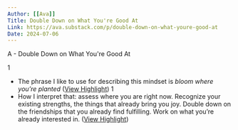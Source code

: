 ```yaml
---
Author: [[Ava]]
Title: Double Down on What You're Good At
Link: https://ava.substack.com/p/double-down-on-what-youre-good-at
Date: 2024-07-06
---
```

A - Double Down on What You're Good At

1
- The phrase I like to use for describing this mindset is *bloom where you’re planted* ([View Highlight](https://read.readwise.io/read/01gp07gd45wax4t5mv5vzny6wc))
1
- How I interpret that: assess where you are right now. Recognize your existing strengths, the things that already bring you joy. Double down on the friendships that you already find fulfilling. Work on what you’re already interested in. ([View Highlight](https://read.readwise.io/read/01gp07gmt4ktqpg9gmr35hgzqm))
